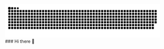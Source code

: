 <picture>
  <source media="(prefers-color-scheme: dark)" srcset="https://raw.githubusercontent.com/FluoriteAY/FluoriteAY/output/github-contribution-grid-snake-dark.svg">
  <source media="(prefers-color-scheme: light)" srcset="https://raw.githubusercontent.com/FluoriteAY/FluoriteAY/output/github-contribution-grid-snake.svg">
  <img alt="github contribution grid snake animation" src="https://raw.githubusercontent.com/FluoriteAY/FluoriteAY/output/github-contribution-grid-snake.svg">
</picture>
### Hi there 👋

<!--
**FluoriteAY/FluoriteAY** is a ✨ _special_ ✨ repository because its `README.md` (this file) appears on your GitHub profile.

Here are some ideas to get you started:

- 🔭 I’m currently working on ...
- 🌱 I’m currently learning ...
- 👯 I’m looking to collaborate on ...
- 🤔 I’m looking for help with ...
- 💬 Ask me about ...
- 📫 How to reach me: ...
- 😄 Pronouns: ...
- ⚡ Fun fact: ...
-->
